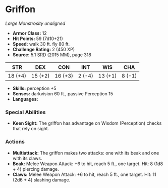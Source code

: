 # Griffon

*Large* *Monstrosity* *unaligned*

- **Armor Class:** 12
- **Hit Points:** 59 (7d10+21)
- **Speed:** walk 30 ft. fly 80 ft.
- **Challenge Rating:** 2 (450 XP)
- **Source:** 5.1 SRD (2015 MM), page 318

| STR | DEX | CON | INT | WIS | CHA |
| --- | --- | --- | --- | --- | --- |
| 18 (+4) | 15 (+2) | 16 (+3) | 2 (-4) | 13 (+1) | 8 (-1) |

- **Skills:** perception +5
- **Senses:** darkvision 60 ft., passive Perception 15
- **Languages:** 

### Special Abilities

- **Keen Sight:** The griffon has advantage on Wisdom (Perception) checks that rely on sight.

### Actions

- **Multiattack:** The griffon makes two attacks: one with its beak and one with its claws.
- **Beak:** Melee Weapon Attack: +6 to hit, reach 5 ft., one target. Hit: 8 (1d8 + 4) piercing damage.
- **Claws:** Melee Weapon Attack: +6 to hit, reach 5 ft., one target. Hit: 11 (2d6 + 4) slashing damage.


